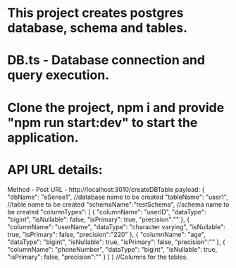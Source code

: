 # This project creates postgres database, schema and tables.
# DB.ts - Database connection and query execution.
# Clone the project, npm i and provide "npm run start:dev" to start the application.
# API URL details:
Method - Post
URL - http://localhost:3010/createDBTable
payload:
{
    "dbName": "eSense1", //database name to be created
    "tableName": "user1", //table name to be created
    "schemaName":"testSchema", //schema name to be created
    "columnTypes": [
        {
            "columnName": "userID",
            "dataType": "bigint",
            "isNullable": false,
            "isPrimary": true,
            "precision":""
        },
        {
            "columnName": "userName",
            "dataType": "character varying",
            "isNullable": true,
            "isPrimary": false,
            "precision":"220"
        },
        {
            "columnName": "age",
            "dataType": "bigint",
            "isNullable": true,
            "isPrimary": false,
            "precision":""
        },
        {
            "columnName": "phoneNumber",
            "dataType": "bigint",
            "isNullable": true,
            "isPrimary": false,
            "precision":""
        }
    ]
} //Columns for the tables.
